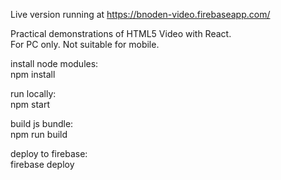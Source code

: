 Live version running at https://bnoden-video.firebaseapp.com/

Practical demonstrations of HTML5 Video with React.  
For PC only. Not suitable for mobile.  

install node modules:  
npm install  

run locally:  
npm start  

build js bundle:  
npm run build  

deploy to firebase:  
firebase deploy  
